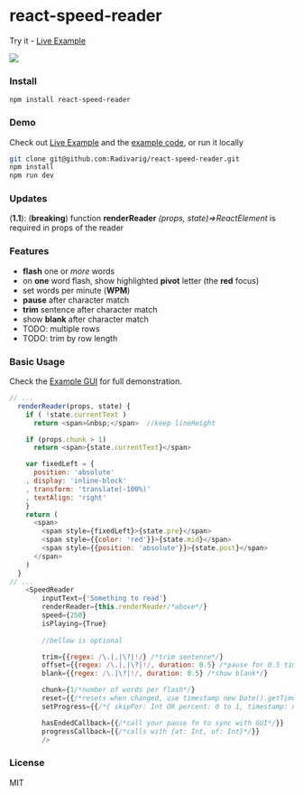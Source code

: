 # react-speed-reader

Try it - [Live Example](https://radivarig.github.io/#/react-speed-reader)

![](http://i.imgur.com/M8Aw9Gh.gif)

### Install

`npm install react-speed-reader`

### Demo

Check out [Live Example](https://radivarig.github.io/#/react-speed-reader) and the [example code](https://github.com/Radivarig/react-speed-reader/blob/master/src/SpeedReaderViewer.jsx), or run it locally
```bash
git clone git@github.com:Radivarig/react-speed-reader.git
npm install
npm run dev
```

### Updates

(**1.1**): (**breaking**) function **renderReader** _(props, state)=>ReactElement_ is required in props of the reader

### Features

- **flash** one or _more_ words
- on **one** word flash, show highlighted **pivot** letter (the **red** focus)
- set words per minute (**WPM**)
- **pause** after character match
- **trim** sentence after character match
- show **blank** after character match
- TODO: multiple rows
- TODO: trim by row length

### Basic Usage

Check the [Example GUI](https://github.com/Radivarig/react-speed-reader/blob/master/src/SpeedReaderViewer.jsx) for full demonstration.
```javascript
// ...
  renderReader(props, state) {
    if ( !state.currentText )
      return <span>&nbsp;</span>  //keep lineHeight

    if (props.chunk > 1)
      return <span>{state.currentText}</span>

    var fixedLeft = {
      position: 'absolute'
    , display: 'inline-block'
    , transform: 'translate(-100%)'
    , textAlign: 'right'
    }
    return (
      <span>
        <span style={fixedLeft}>{state.pre}</span>
        <span style={{color: 'red'}}>{state.mid}</span>
        <span style={{position: 'absolute'}}>{state.post}</span>
      </span>
    )
  }
// ...
    <SpeedReader
        inputText={'Something to read'}
        renderReader={this.renderReader/*above*/}
        speed={250}
        isPlaying={True}
    
        //bellow is optional

        trim={{regex: /\.|,|\?|!/} /*trim sentence*/}
        offset={{regex: /\.|,|\?|!/, duration: 0.5} /*pause for 0.5 times the WPM speed*/}
        blank={{regex: /\.|\?|!/, duration: 0.5} /*show blank*/}

        chunk={1/*number of words per flash*/}
        reset={{/*resets when changed, use timestamp new Date().getTime()*/}}
        setProgress={{/*{ skipFor: Int OR percent: 0 to 1, timestamp: new Date().getTime() }*/}}

        hasEndedCallback={{/*call your pause fn to sync with GUI*/}}
        progressCallback={{/*calls with {at: Int, of: Int}*/}}
        />
```

### License

MIT
